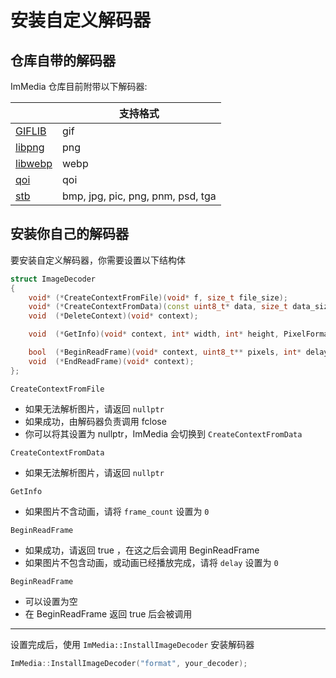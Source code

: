 # 安装自定义解码器

## 仓库自带的解码器

ImMedia 仓库目前附带以下解码器:

|                                                     | 支持格式                          |
| --------------------------------------------------- | --------------------------------- |
| [GIFLIB](https://giflib.sourceforge.net/)           | gif                               |
| [libpng](http://www.libpng.org/pub/png/libpng.html) | png                               |
| [libwebp](https://github.com/webmproject/libwebp)   | webp                              |
| [qoi](https://github.com/phoboslab/qoi)             | qoi                               |
| [stb](https://github.com/nothings/stb)              | bmp, jpg, pic, png, pnm, psd, tga |

## 安装你自己的解码器

要安装自定义解码器，你需要设置以下结构体

```cpp
struct ImageDecoder
{
    void* (*CreateContextFromFile)(void* f, size_t file_size);
    void* (*CreateContextFromData)(const uint8_t* data, size_t data_size);
    void  (*DeleteContext)(void* context);

    void  (*GetInfo)(void* context, int* width, int* height, PixelFormat* format, int* frame_count);

    bool  (*BeginReadFrame)(void* context, uint8_t** pixels, int* delay);
    void  (*EndReadFrame)(void* context);
};
```

`CreateContextFromFile`
- 如果无法解析图片，请返回 `nullptr`
- 如果成功，由解码器负责调用 fclose
- 你可以将其设置为 nullptr，ImMedia 会切换到 `CreateContextFromData`

`CreateContextFromData`
- 如果无法解析图片，请返回 `nullptr`

`GetInfo`
- 如果图片不含动画，请将 `frame_count` 设置为 `0`

`BeginReadFrame`
- 如果成功，请返回 true ，在这之后会调用 BeginReadFrame
- 如果图片不包含动画，或动画已经播放完成，请将 `delay` 设置为 `0`

`BeginReadFrame`
- 可以设置为空
- 在 BeginReadFrame 返回 true 后会被调用

---

设置完成后，使用 `ImMedia::InstallImageDecoder` 安装解码器

```cpp
ImMedia::InstallImageDecoder("format", your_decoder);
```

